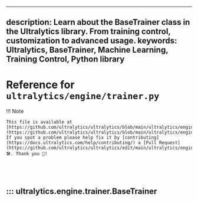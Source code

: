 ______________________________________________________________________

## description: Learn about the BaseTrainer class in the Ultralytics library. From training control, customization to advanced usage. keywords: Ultralytics, BaseTrainer, Machine Learning, Training Control, Python library

# Reference for `ultralytics/engine/trainer.py`

!!! Note

```
This file is available at [https://github.com/ultralytics/ultralytics/blob/main/ultralytics/engine/trainer.py](https://github.com/ultralytics/ultralytics/blob/main/ultralytics/engine/trainer.py). If you spot a problem please help fix it by [contributing](https://docs.ultralytics.com/help/contributing/) a [Pull Request](https://github.com/ultralytics/ultralytics/edit/main/ultralytics/engine/trainer.py) 🛠️. Thank you 🙏!
```

<br><br>

## ::: ultralytics.engine.trainer.BaseTrainer

<br><br>
